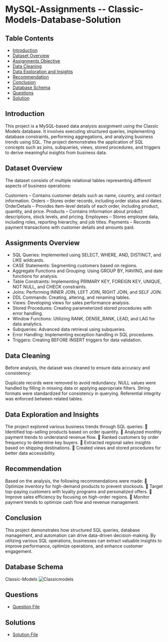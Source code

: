 # MySQL-Assignments -- Classic-Models-Database-Solution

## Table Contents
- [Introduction](#Introduction)
- [Dataset Overview](#DatasetOverview)
- [Assignments Objective](#AssignmentsOverview)
- [Data Cleaning](#DataCleaning)
- [Data Exploration and Insights](#DataExplorationandInsights)
- [Recommendation](#Recommendation)
- [Conclusion](#Conclusion)
- [Database Schema](#DatabaseSchema)
- [Questions](#Questions)
- [Solution](#Solution)


## Introduction
This project is a MySQL-based data analysis assignment using the Classic Models database. It involves executing structured queries, implementing database constraints, performing aggregations, and analyzing business trends using SQL. The project demonstrates the application of SQL concepts such as joins, subqueries, views, stored procedures, and triggers to derive meaningful insights from business data.

## Dataset Overview
The dataset consists of multiple relational tables representing different aspects of business operations:

Customers – Contains customer details such as name, country, and contact information.
Orders – Stores order records, including order status and dates.
OrderDetails – Provides item-level details of each order, including product, quantity, and price.
Products – Contains information about product descriptions, stock levels, and pricing.
Employees – Stores employee data, including roles, reporting hierarchy, and job titles.
Payments – Records payment transactions with customer details and amounts paid.

## Assignments Overview
* SQL Queries: Implemented using SELECT, WHERE, AND, DISTINCT, and LIKE wildcards.
* CASE Statements: Segmenting customers based on regions.
* Aggregate Functions and Grouping: Using GROUP BY, HAVING, and date functions for analysis.
* Table Constraints: Implementing PRIMARY KEY, FOREIGN KEY, UNIQUE, NOT NULL, and CHECK constraints.
* Joins: Performing INNER JOIN, LEFT JOIN, RIGHT JOIN, and SELF JOIN.
* DDL Commands: Creating, altering, and renaming tables.
* Views: Developing views for sales performance analysis.
* Stored Procedures: Creating parameterized stored procedures with error handling.
* Window Functions: Utilizing RANK, DENSE_RANK, LEAD, and LAG for data analytics.
* Subqueries: Advanced data retrieval using subqueries.
* Error Handling: Implementing exception handling in SQL procedures.
* Triggers: Creating BEFORE INSERT triggers for data validation.

## Data Cleaning
Before analysis, the dataset was cleaned to ensure data accuracy and consistency:

Duplicate records were removed to avoid redundancy.
NULL values were handled by filling in missing data or applying appropriate filters.
String formats were standardized for consistency in querying.
Referential integrity was enforced between related tables.

## Data Exploration and Insights
The project explored various business trends through SQL queries:
📌 Identified top-selling products based on order quantity.
📌 Analyzed monthly payment trends to understand revenue flow.
📌 Ranked customers by order frequency to determine key buyers.
📌 Extracted regional sales insights based on shipping destinations.
📌 Created views and stored procedures for better data accessibility.

## Recommendation
Based on the analysis, the following recommendations were made:
🔹 Optimize inventory for high-demand products to prevent stockouts.
🔹 Target top-paying customers with loyalty programs and personalized offers.
🔹 Improve sales efficiency by focusing on high-order regions.
🔹 Monitor payment trends to optimize cash flow and revenue management.

## Conclusion
This project demonstrates how structured SQL queries, database management, and automation can drive data-driven decision-making. By utilizing various SQL operations, businesses can extract valuable insights to improve performance, optimize operations, and enhance customer engagement.

## Database Schema
Classic-Models
![Classicmodels](https://github.com/user-attachments/assets/12f0a9ca-8d4e-4f27-9ed3-c1e14fd411a6)

## Questions
- <a href = "https://github.com/sitanshusingh/MySQL-Assignments---Classic-Models-Database-Solution/blob/main/MYSQL%20questions.docx">Question File</a>

## Solutions
- <a href = "https://github.com/sitanshusingh/MySQL-Assignments---Classic-Models-Database-Solution/blob/main/Solution.sql">Solution File</a>

